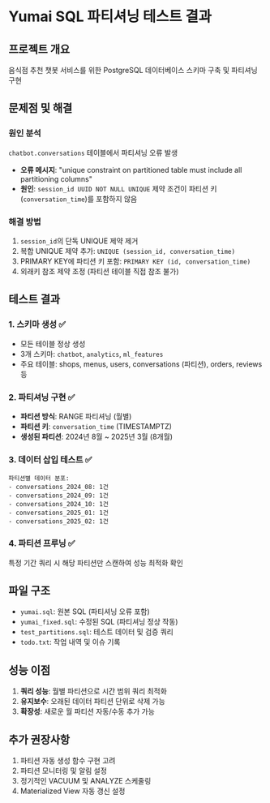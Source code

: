 # Yumai SQL 파티셔닝 테스트 결과

## 프로젝트 개요
음식점 추천 챗봇 서비스를 위한 PostgreSQL 데이터베이스 스키마 구축 및 파티셔닝 구현

## 문제점 및 해결
### 원인 분석
`chatbot.conversations` 테이블에서 파티셔닝 오류 발생
- **오류 메시지**: "unique constraint on partitioned table must include all partitioning columns"
- **원인**: `session_id UUID NOT NULL UNIQUE` 제약 조건이 파티션 키(`conversation_time`)를 포함하지 않음

### 해결 방법
1. `session_id`의 단독 UNIQUE 제약 제거
2. 복합 UNIQUE 제약 추가: `UNIQUE (session_id, conversation_time)`
3. PRIMARY KEY에 파티션 키 포함: `PRIMARY KEY (id, conversation_time)`
4. 외래키 참조 제약 조정 (파티션 테이블 직접 참조 불가)

## 테스트 결과

### 1. 스키마 생성 ✅
- 모든 테이블 정상 생성
- 3개 스키마: `chatbot`, `analytics`, `ml_features`
- 주요 테이블: shops, menus, users, conversations (파티션), orders, reviews 등

### 2. 파티셔닝 구현 ✅
- **파티션 방식**: RANGE 파티셔닝 (월별)
- **파티션 키**: `conversation_time` (TIMESTAMPTZ)
- **생성된 파티션**: 2024년 8월 ~ 2025년 3월 (8개월)

### 3. 데이터 삽입 테스트 ✅
```
파티션별 데이터 분포:
- conversations_2024_08: 1건
- conversations_2024_09: 1건  
- conversations_2024_10: 1건
- conversations_2025_01: 1건
- conversations_2025_02: 1건
```

### 4. 파티션 프루닝 ✅
특정 기간 쿼리 시 해당 파티션만 스캔하여 성능 최적화 확인

## 파일 구조
- `yumai.sql`: 원본 SQL (파티셔닝 오류 포함)
- `yumai_fixed.sql`: 수정된 SQL (파티셔닝 정상 작동)
- `test_partitions.sql`: 테스트 데이터 및 검증 쿼리
- `todo.txt`: 작업 내역 및 이슈 기록

## 성능 이점
1. **쿼리 성능**: 월별 파티션으로 시간 범위 쿼리 최적화
2. **유지보수**: 오래된 데이터 파티션 단위로 삭제 가능
3. **확장성**: 새로운 월 파티션 자동/수동 추가 가능

## 추가 권장사항
1. 파티션 자동 생성 함수 구현 고려
2. 파티션 모니터링 및 알림 설정
3. 정기적인 VACUUM 및 ANALYZE 스케줄링
4. Materialized View 자동 갱신 설정